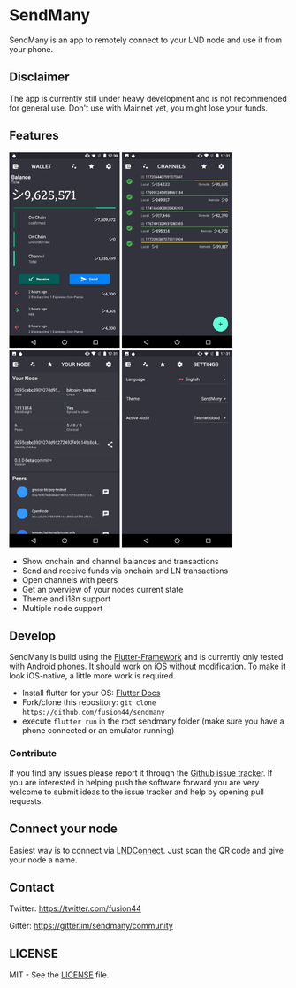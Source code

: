 # SendMany
SendMany is an app to remotely connect to your LND node and use it from your phone.

## Disclaimer 
The app is currently still under heavy development and is not recommended for general use. Don't use with Mainnet yet, you might lose your funds.

## Features
<img src="docs/screenshots/screenshot_1.png" width="200" /> <img src="docs/screenshots/screenshot_2.png" width="200" /> <img src="docs/screenshots/screenshot_3.png" width="200" /> <img src="docs/screenshots/screenshot_4.png" width="200" />

* Show onchain and channel balances and transactions
* Send and receive funds via onchain and LN transactions
* Open channels with peers
* Get an overview of your nodes current state
* Theme and i18n support
* Multiple node support

## Develop
SendMany is build using the [Flutter-Framework](https://flutter.dev/) and is currently only tested with Android phones. It should work on iOS without modification. To make it look iOS-native, a little more work is required.

* Install flutter for your OS: [Flutter Docs](https://flutter.dev/docs/get-started/install)
* Fork/clone this repository: `git clone https://github.com/fusion44/sendmany`
* execute `flutter run` in the root sendmany folder (make sure you have a phone connected or an emulator running)

### Contribute
If you find any issues please report it through the [Github issue tracker](https://github.com/fusion44/sendmany/issues).
If you are interested in helping push the software forward you are very welcome to submit ideas to the issue tracker and help by opening pull requests.

## Connect your node
Easiest way is to connect via [LNDConnect](https://github.com/LN-Zap/lndconnect). Just scan the QR code and give your node a name.

## Contact
Twitter: https://twitter.com/fusion44

Gitter: https://gitter.im/sendmany/community


## LICENSE
MIT - See the [LICENSE](https://github.com/fusion44/sendmany/blob/master/LICENSE) file.
